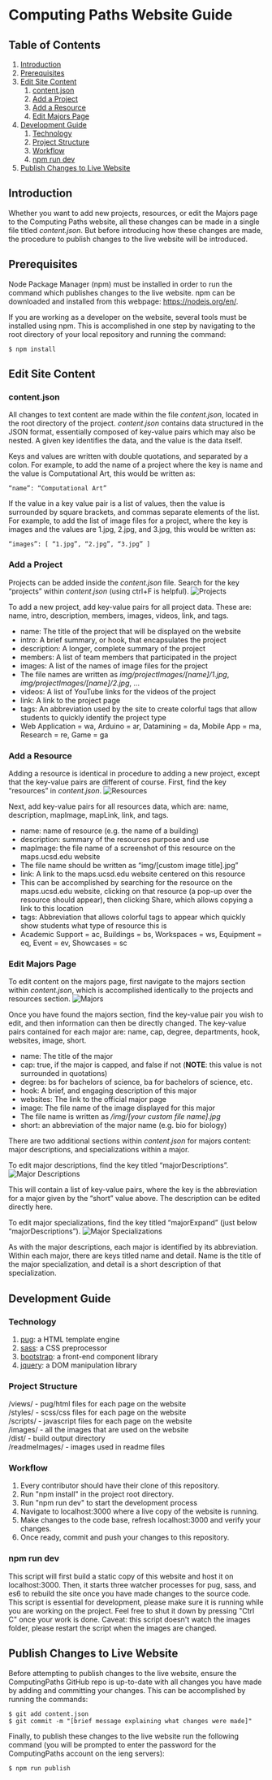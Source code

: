 # Computing Paths Website Guide

## Table of Contents
1. [Introduction](README.md/#introduction)
2. [Prerequisites](README.md/#prerequisites)
3. [Edit Site Content](README.md/#edit-site-content)
    1. [content.json](README.md/#contentjson)
    2. [Add a Project](README.md/#add-a-project)
    3. [Add a Resource](README.md/#add-a-resource)
    4. [Edit Majors Page](README.md/#edit-majors-page)
4. [Development Guide](README.md/#development-guide)
    1. [Technology](README.md/#technology)
    2. [Project Structure](README.md/#project-structure)
    3. [Workflow](README.md/#workflow)
    4. [npm run dev](README.md/#npm-run-dev)
5. [Publish Changes to Live Website](README.md/#publish-changes-to-live-website)


## Introduction
Whether you want to add new projects, resources, or edit the Majors page to the Computing Paths website, all these changes can be made in a single file titled *content.json*. But before introducing how these changes are made, the procedure to publish changes to the live website will be introduced.


## Prerequisites
Node Package Manager (npm) must be installed in order to run the command which publishes changes to the live website. npm can be downloaded and installed from this webpage: https://nodejs.org/en/.

If you are working as a developer on the website, several tools must be installed using npm. This is accomplished in one step by navigating to the root directory of your local repository and running the command:
```
$ npm install
```


## Edit Site Content

### content.json
All changes to text content are made within the file *content.json*, located in the root directory of the project. *content.json* contains data structured in the JSON format, essentially composed of key-value pairs which may also be nested. A given key identifies the data, and the value is the data itself.


Keys and values are written with double quotations, and separated by a colon. For example, to add the name of a project where the key is name and the value is Computational Art, this would be written as:
```
“name”: “Computational Art”
```

If the value in a key value pair is a list of values, then the value is surrounded by square brackets, and commas separate elements of the list. For example, to add the list of image files for a project, where the key is images and the values are 1.jpg, 2.jpg, and 3.jpg, this would be written as:
```
“images”: [ “1.jpg”, “2.jpg”, “3.jpg” ]
```

### Add a Project
Projects can be added inside the *content.json* file. Search for the key “projects” within *content.json* (using ctrl+F is helpful).
![Projects](https://github.com/ComputingPaths/ComputingPaths/blob/master/readmeImages/projects.png)

To add a new project, add key-value pairs for all project data. These are: name, intro, description, members, images, videos, link, and tags.

-	name: The title of the project that will be displayed on the website
-	intro: A brief summary, or hook, that encapsulates the project
-	description: A longer, complete summary of the project
-	members: A list of team members that participated in the project
-	images: A list of the names of image files for the project
  -	The file names are written as *img/projectImages/[name]/1.jpg*, *img/projectImages/[name]/2.jpg*, …
-	videos: A list of YouTube links for the videos of the project
-	link: A link to the project page
-	tags: An abbreviation used by the site to create colorful tags that allow students to quickly identify the project type
  -	Web Application = wa, Arduino = ar, Datamining = da, Mobile App = ma, Research = re, Game = ga

### Add a Resource
Adding a resource is identical in procedure to adding a new project, except that the key-value pairs are different of course. First, find the key “resources” in *content.json*.
![Resources](https://github.com/ComputingPaths/ComputingPaths/blob/master/readmeImages/resources.png)

Next, add key-value pairs for all resources data, which are: name, description, mapImage, mapLink, link, and tags.

-	name: name of resource (e.g. the name of a building)
-	description: summary of the resources purpose and use
-	mapImage: the file name of a screenshot of this resource on the maps.ucsd.edu website
  -	The file name should be written as “img/[custom image title].jpg”
-	link: A link to the maps.ucsd.edu website centered on this resource
  -	This can be accomplished by searching for the resource on the maps.ucsd.edu website, clicking on that resource (a pop-up over the resource should appear), then clicking Share, which allows copying a link to this location
-	tags: Abbreviation that allows colorful tags to appear which quickly show students what type of resource this is
  -	Academic Support = ac, Buildings = bs, Workspaces = ws, Equipment = eq, Event = ev, Showcases = sc

### Edit Majors Page
To edit content on the majors page, first navigate to the majors section within *content.json*, which is accomplished identically to the projects and resources section.
![Majors](https://github.com/ComputingPaths/ComputingPaths/blob/master/readmeImages/majors.png)

Once you have found the majors section, find the key-value pair you wish to edit, and then information can then be directly changed. The key-value pairs contained for each major are: name, cap, degree, departments, hook, websites, image, short.

-	name: The title of the major
-	cap: true, if the major is capped, and false if not (**NOTE**: this value is not surrounded in quotations)
-	degree: bs for bachelors of science, ba for bachelors of science, etc.
-	hook: A brief, and engaging description of this major
-	websites: The link to the official major page
-	image: The file name of the image displayed for this major
  -	The file name is written as */img/[your custom file name].jpg*
-	short: an abbreviation of the major name (e.g. bio for biology)

There are two additional sections within *content.json* for majors content: major descriptions, and specializations within a major.

To edit major descriptions, find the key titled “majorDescriptions”.
![Major Descriptions](https://github.com/ComputingPaths/ComputingPaths/blob/master/readmeImages/majordescriptions.png)

This will contain a list of key-value pairs, where the key is the abbreviation for a major given by the “short” value above. The description can be edited directly here.

To edit major specializations, find the key titled “majorExpand” (just below “majorDescriptions”).
![Major Specializations](https://github.com/ComputingPaths/ComputingPaths/blob/master/readmeImages/majorexpand.png)

As with the major descriptions, each major is identified by its abbreviation. Within each major, there are keys titled name and detail. Name is the title of the major specialization, and detail is a short description of that specialization.


## Development Guide

### Technology
1. [pug](https://pugjs.org): a HTML template engine
2. [sass](https://sass-lang.com/guide): a CSS preprocessor
3. [bootstrap](http://getbootstrap.com/docs/4.1/getting-started/introduction): a front-end component library
4. [jquery](https://api.jquery.com/): a DOM manipulation library

### Project Structure
/views/        - pug/html files for each page on the website  
/styles/       - scss/css files for each page on the website  
/scripts/      - javascript files for each page on the website  
/images/       - all the images that are used on the website  
/dist/         - build output directory  
/readmeImages/ - images used in readme files

### Workflow
1. Every contributor should have their clone of this repository.
2. Run "npm install" in the project root directory.
3. Run "npm run dev" to start the development process
4. Navigate to localhost:3000 where a live copy of the website is running.
5. Make changes to the code base, refresh localhost:3000 and verify your changes.
6. Once ready, commit and push your changes to this repository.

### npm run dev
This script will first build a static copy of this website and host it on localhost:3000. Then, it starts three watcher processes for pug, sass, and es6 to rebuild the site once you have made changes to the source code. This script is essential for development, please make sure it is running while you are working on the project. Feel free to shut it down by pressing "Ctrl C" once your work is done. Caveat: this script doesn't watch the images folder, please restart the script when the images are changed.

## Publish Changes to Live Website
Before attempting to publish changes to the live website, ensure the ComputingPaths GitHub repo is up-to-date with all changes you have made by adding and committing your changes. This can be accomplished by running the commands:
```
$ git add content.json
$ git commit -m "[brief message explaining what changes were made]"
```
Finally, to publish these changes to the live website run the following command (you will be prompted to enter the password for the ComputingPaths account on the ieng servers):
```
$ npm run publish
```
